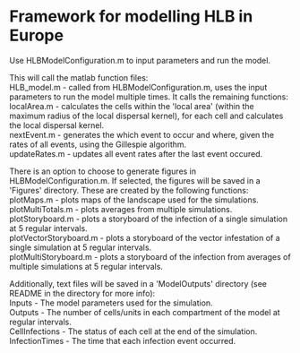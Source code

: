 # Framework for modelling HLB in Europe
  
Use HLBModelConfiguration.m to input parameters and run the model.  
  
This will call the matlab function files:  
HLB_model.m - called from HLBModelConfiguration.m, uses the input parameters to run the model multiple times. It calls the remaining functions:  
localArea.m - calculates the cells within the 'local area' (within the maximum radius of the local dispersal kernel), for each cell and calculates the local dispersal kernel.  
nextEvent.m - generates the which event to occur and where, given the rates of all events, using the Gillespie algorithm.  
updateRates.m - updates all event rates after the last event occured.  
  
There is an option to choose to generate figures in HLBModelConfiguration.m. If selected, the figures will be saved in a 'Figures' directory.
These are created by the following functions:  
plotMaps.m - plots maps of the landscape used for the simulations.  
plotMultiTotals.m - plots averages from multiple simulations.  
plotStoryboard.m - plots a storyboard of the infection of a single simulation at 5 regular intervals.  
plotVectorStoryboard.m - plots a storyboard of the vector infestation of a single simulation at 5 regular intervals.  
plotMultiStoryboard.m - plots a storyboard of the infection from averages of multiple simulations at 5 regular intervals.  
  
Additionally, text files will be saved in a 'ModelOutputs' directory (see README in the directory for more info):  
Inputs - The model parameters used for the simulation.  
Outputs - The number of cells/units in each compartment of the model at regular intervals.  
CellInfections - The status of each cell at the end of the simulation.  
InfectionTimes - The time that each infection event occurred.  
